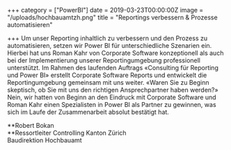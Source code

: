 +++
category = ["PowerBI"]
date = 2019-03-23T00:00:00Z
image = "/uploads/hochbauamtzh.png"
title = "Reportings verbessern & Prozesse automatisieren"

+++
Um unser Reporting inhaltlich zu verbessern und den Prozess zu automatisieren, setzen wir Power BI für unterschiedliche Szenarien ein. Hierbei hat uns Roman Kahr von Corporate Software konzeptionell als auch bei der Implementierung unserer Reportingumgebung professionell unterstützt. Im Rahmen des laufenden Auftrags «Consulting für Reporting und Power BI» erstellt Corporate Software Reports und entwickelt die Reportingumgebung gemeinsam mit uns weiter. «Waren Sie zu Beginn skeptisch, ob Sie mit uns den richtigen Ansprechpartner haben werden?» Nein, wir hatten von Beginn an den Eindruck mit Corporate Software und Roman Kahr einen Spezialisten in Power BI als Partner zu gewinnen, was sich im Laufe der Zusammenarbeit absolut bestätigt hat.

**Robert Bokan  
**Ressortleiter Controlling Kanton Zürich  
Baudirektion Hochbauamt
